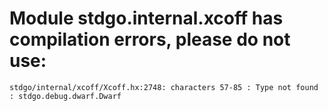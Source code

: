 # Module stdgo.internal.xcoff has compilation errors, please do not use:
```
stdgo/internal/xcoff/Xcoff.hx:2748: characters 57-85 : Type not found : stdgo.debug.dwarf.Dwarf

```

